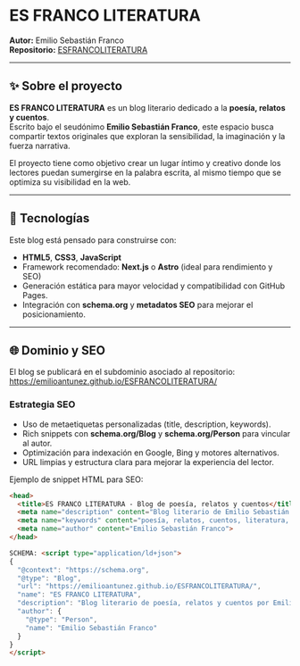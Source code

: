 # ES FRANCO LITERATURA

**Autor:** Emilio Sebastián Franco  
**Repositorio:** [ESFRANCOLITERATURA](https://github.com/emilioantunez/ESFRANCOLITERATURA.git)

---

## ✨ Sobre el proyecto
**ES FRANCO LITERATURA** es un blog literario dedicado a la **poesía, relatos y cuentos**.  
Escrito bajo el seudónimo **Emilio Sebastián Franco**, este espacio busca compartir textos originales que exploran la sensibilidad, la imaginación y la fuerza narrativa.

El proyecto tiene como objetivo crear un lugar íntimo y creativo donde los lectores puedan sumergirse en la palabra escrita, al mismo tiempo que se optimiza su visibilidad en la web.

---

## 🚀 Tecnologías
Este blog está pensado para construirse con:
- **HTML5**, **CSS3**, **JavaScript**
- Framework recomendado: **Next.js** o **Astro** (ideal para rendimiento y SEO)  
- Generación estática para mayor velocidad y compatibilidad con GitHub Pages.  
- Integración con **schema.org** y **metadatos SEO** para mejorar el posicionamiento.  

---

## 🌐 Dominio y SEO
El blog se publicará en el subdominio asociado al repositorio:
https://emilioantunez.github.io/ESFRANCOLITERATURA/


### Estrategia SEO
- Uso de metaetiquetas personalizadas (title, description, keywords).  
- Rich snippets con **schema.org/Blog** y **schema.org/Person** para vincular al autor.  
- Optimización para indexación en Google, Bing y motores alternativos.  
- URL limpias y estructura clara para mejorar la experiencia del lector.  

Ejemplo de snippet HTML para SEO:

```html
<head>
  <title>ES FRANCO LITERATURA - Blog de poesía, relatos y cuentos</title>
  <meta name="description" content="Blog literario de Emilio Sebastián Franco. Poesía, relatos y cuentos originales con un estilo único y personal.">
  <meta name="keywords" content="poesía, relatos, cuentos, literatura, blog literario, Emilio Sebastián Franco">
  <meta name="author" content="Emilio Sebastián Franco">
</head>

SCHEMA: <script type="application/ld+json">
{
  "@context": "https://schema.org",
  "@type": "Blog",
  "url": "https://emilioantunez.github.io/ESFRANCOLITERATURA/",
  "name": "ES FRANCO LITERATURA",
  "description": "Blog literario de poesía, relatos y cuentos por Emilio Sebastián Franco.",
  "author": {
    "@type": "Person",
    "name": "Emilio Sebastián Franco"
  }
}
</script>
```
